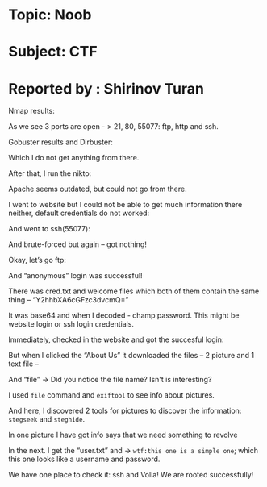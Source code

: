# Topic:  Noob

# Subject:   CTF                                           

# Reported by : Shirinov Turan

Nmap results:

 

As we see 3 ports are open  - > 21, 80, 55077: ftp, http and ssh.




Gobuster results and Dirbuster:

  



 


Which I do not get anything from there.


After that, I run the nikto:

 


Apache seems outdated, but could not go from there. 






I went to website but I could not be able to get much information there neither, default credentials do not worked:

 



And went to ssh(55077):

 


And brute-forced but again – got nothing!


Okay, let’s go ftp:

 


And “anonymous” login was successful!

 

There was cred.txt and welcome files which both of them contain the same thing – “Y2hhbXA6cGFzc3dvcmQ=”

It was base64 and when I decoded - champ:password. This might be website login or ssh login credentials.

Immediately, checked in the website and got the succesful  login: 


But when I clicked the “About Us” it downloaded the files – 2 picture and 1 text file – 


          

And “file” -> Did you notice the file name? Isn't is interesting?


I used `file` command and `exiftool` to see info about pictures.

And here, I discovered 2 tools for pictures to discover the information: `stegseek` and `steghide`.
 

In one picture I have got info says that we need something to revolve


 

In the next. I get the “user.txt” and -> `wtf:this one is a simple one`; which this one looks like a username and password.



We have one place to check it: ssh and Volla! We are rooted successfully!


 

